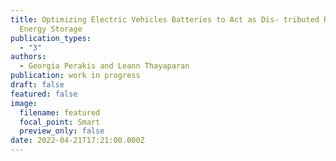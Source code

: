 ```yaml
---
title: Optimizing Electric Vehicles Batteries to Act as Dis- tributed Renewable
  Energy Storage
publication_types:
  - "3"
authors:
  - Georgia Perakis and Leann Thayaparan
publication: work in progress
draft: false
featured: false
image:
  filename: featured
  focal_point: Smart
  preview_only: false
date: 2022-04-21T17:21:00.000Z
---
```

